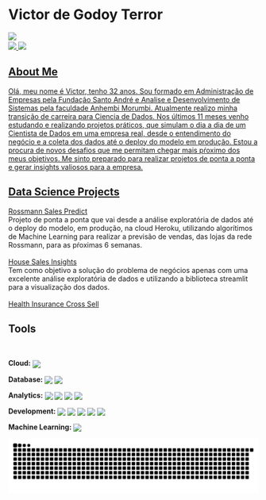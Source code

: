 # Victor de Godoy Terror

<div>
  <a href="https://github.com/VictorTerror?tab=repositories">
    
  <img height="190em" src="https://github-readme-stats.vercel.app/api?username=victorterror&show_icons=true&include_all_commits=true&count_private=true"/>
    
</div>

<div>
  <a href="https://www.linkedin.com/in/victor-terror-828a9254/"><img src="https://img.shields.io/badge/LinkedIn-0077B5?style=for-the-badge&logo=linkedin&logoColor=white"</a> 
  <a href="mailto:victorterror21@gmail.com"><img src="https://img.shields.io/badge/Gmail-D14836?style=for-the-badge&logo=gmail&logoColor=white"</a>                   
</div>

##

## About Me                                  

Olá, meu nome é Victor, tenho 32 anos. Sou formado em Administração de Empresas pela Fundação Santo André e Analise e Desenvolvimento de Sistemas pela faculdade Anhembi Morumbi. Atualmente realizo minha transição de carreira para Ciencia de Dados. Nos últimos 11 meses venho estudando e realizando projetos práticos, que simulam o dia a dia de um Cientista de Dados em uma empresa real, desde o entendimento do negócio e a coleta dos dados até o deploy do modelo em produção. Estou a procura de novos desafios que me permitam chegar mais pŕoximo dos meus objetivos. Me sinto preparado para realizar projetos de ponta a ponta e gerar insights valiosos para a empresa.
    
    
 ## Data Science Projects
<div>
  
<a href="https://github.com/VictorTerror/DataScience_Em_Producao">Rossmann Sales Predict</a> </br>
    Projeto de ponta a ponta que vai desde a análise exploratória de dados até o deploy do modelo, em produção, na cloud Heroku, utilizando algorítimos de Machine Learning para realizar a previsão de vendas, das lojas da rede Rossmann, para as pŕoximas 6 semanas.</br>
    </br>
<a href="https://github.com/VictorTerror/House_Sales_Insights">House Sales Insights</a> </br>
    Tem como objetivo a solução do problema de negócios apenas com  uma excelente análise exploratória de dados e utilizando a biblioteca streamlit para a visualização dos dados.</br>
  </br>
<a href="https://github.com/VictorTerror/Health_Insurance_Cross_Sell">Health Insurance Cross Sell</a></br>
   
</div>
  
  
## Tools
<div style="display": inline_block"><br>
    
 **Cloud:**     <img align="center" src="https://img.shields.io/badge/Heroku-430098?style=for-the-badge&logo=heroku&logoColor=white">
    
    
 **Database:**  <img align="center" src="https://img.shields.io/badge/SQLite-07405E?style=for-the-badge&logo=sqlite&logoColor=white">
                <img align="center" src="https://img.shields.io/badge/PostgreSQL-316192?style=for-the-badge&logo=postgresql&logoColor=white">
            
    
 **Analytics:** <img align="center" src="https://img.shields.io/badge/Python-14354C?style=for-the-badge&logo=python&logoColor=white">
                <img align="center" src="https://img.shields.io/badge/pandas-%23150458.svg?style=for-the-badge&logo=pandas&logoColor=white">
                <img align="center" src="https://img.shields.io/badge/numpy-%23013243.svg?style=for-the-badge&logo=numpy&logoColor=white">
                <img align="center" src="https://img.shields.io/badge/Plotly-%233F4F75.svg?style=for-the-badge&logo=plotly&logoColor=white">
    
    
 **Development:** <img align="center" src="https://img.shields.io/badge/git-%23F05033.svg?style=for-the-badge&logo=git&logoColor=white">
                  <img align="center" src="https://img.shields.io/badge/GitHub-100000?style=for-the-badge&logo=github&logoColor=white">
                  <img align="center" src="https://img.shields.io/badge/Ubuntu-E95420?style=for-the-badge&logo=ubuntu&logoColor=white">
                  <img align="center" src="https://img.shields.io/badge/Linux-FCC624?style=for-the-badge&logo=linux&logoColor=black">
                  <img align="center" src="https://img.shields.io/badge/jupyter-%23FA0F00.svg?style=for-the-badge&logo=jupyter&logoColor=white">
    
    
 **Machine Learning:** <img align="center" src="https://img.shields.io/badge/scikit--learn-%23F7931E.svg?style=for-the-badge&logo=scikit-learn&logoColor=white">
    
    
     
    
![Snake anamation](https://github.com/VictorTerror/victorterror/blob/output/github-contribution-grid-snake.svg)
